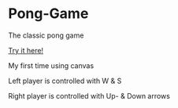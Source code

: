 # Pong-Game
The classic pong game 

[Try it here!](https://rallerg.github.io/Pong-Game/)

My first time using canvas

Left player is controlled with W & S

Right player is controlled with Up- & Down arrows
